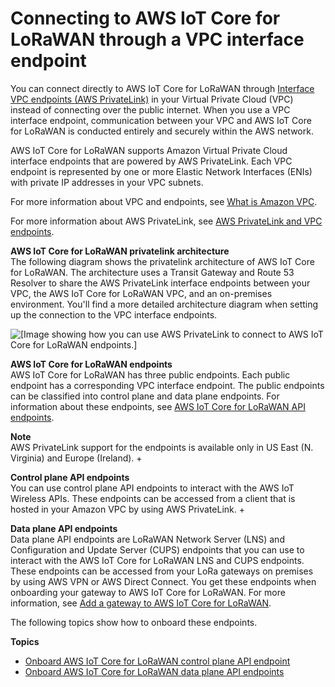 # Connecting to AWS IoT Core for LoRaWAN through a VPC interface endpoint<a name="connect-iot-lorawan-interface-vpc-endpoint"></a>

You can connect directly to AWS IoT Core for LoRaWAN through [ Interface VPC endpoints \(AWS PrivateLink\)](https://docs.aws.amazon.com/vpc/latest/privatelink/vpce-interface.html) in your Virtual Private Cloud \(VPC\) instead of connecting over the public internet\. When you use a VPC interface endpoint, communication between your VPC and AWS IoT Core for LoRaWAN is conducted entirely and securely within the AWS network\.

AWS IoT Core for LoRaWAN supports Amazon Virtual Private Cloud interface endpoints that are powered by AWS PrivateLink\. Each VPC endpoint is represented by one or more Elastic Network Interfaces \(ENIs\) with private IP addresses in your VPC subnets\.

For more information about VPC and endpoints, see [What is Amazon VPC](https://docs.aws.amazon.com/vpc/latest/userguide/what-is-amazon-vpc.html#what-is-privatelink)\.

For more information about AWS PrivateLink, see [AWS PrivateLink and VPC endpoints](https://docs.aws.amazon.com/vpc/latest/privatelink/endpoint-services-overview.html)\. 

**AWS IoT Core for LoRaWAN privatelink architecture**  
The following diagram shows the privatelink architecture of AWS IoT Core for LoRaWAN\. The architecture uses a Transit Gateway and Route 53 Resolver to share the AWS PrivateLink interface endpoints between your VPC, the AWS IoT Core for LoRaWAN VPC, and an on\-premises environment\. You'll find a more detailed architecture diagram when setting up the connection to the VPC interface endpoints\.

![\[Image showing how you can use AWS PrivateLink to connect to AWS IoT Core for LoRaWAN endpoints.\]](http://docs.aws.amazon.com/iot/latest/developerguide/images/iot-lorawan-privatelink-architecture.png)

**AWS IoT Core for LoRaWAN endpoints**  
AWS IoT Core for LoRaWAN has three public endpoints\. Each public endpoint has a corresponding VPC interface endpoint\. The public endpoints can be classified into control plane and data plane endpoints\. For information about these endpoints, see [AWS IoT Core for LoRaWAN API endpoints](https://docs.aws.amazon.com/general/latest/gr/iot-core.html#iot-wireless_region)\.

**Note**  
AWS PrivateLink support for the endpoints is available only in US East \(N\. Virginia\) and Europe \(Ireland\)\.
+ 

**Control plane API endpoints**  
 You can use control plane API endpoints to interact with the AWS IoT Wireless APIs\. These endpoints can be accessed from a client that is hosted in your Amazon VPC by using AWS PrivateLink\.
+ 

**Data plane API endpoints**  
Data plane API endpoints are LoRaWAN Network Server \(LNS\) and Configuration and Update Server \(CUPS\) endpoints that you can use to interact with the AWS IoT Core for LoRaWAN LNS and CUPS endpoints\. These endpoints can be accessed from your LoRa gateways on premises by using AWS VPN or AWS Direct Connect\. You get these endpoints when onboarding your gateway to AWS IoT Core for LoRaWAN\. For more information, see [Add a gateway to AWS IoT Core for LoRaWAN](connect-iot-lorawan-onboard-gateway-add.md)\.

The following topics show how to onboard these endpoints\.

**Topics**
+ [Onboard AWS IoT Core for LoRaWAN control plane API endpoint](connect-iot-lorawan-onboard-control-plane-endpoint.md)
+ [Onboard AWS IoT Core for LoRaWAN data plane API endpoints](connect-iot-lorawan-onboard-lns-cups-endpoints.md)